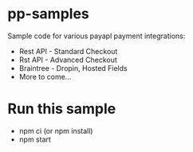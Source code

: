 # pp-samples
Sample code for various payapl payment integrations:
 - Rest API - Standard Checkout
 - Rst API -  Advanced Checkout
 - Braintree - Dropin, Hosted Fields
 - More to come...
 
 
 # Run this sample
  - npm ci (or npm install)
  - npm start
 
